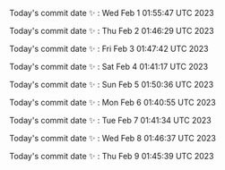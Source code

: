 Today's commit date ✨ : Wed Feb 1 01:55:47 UTC 2023 

Today's commit date ✨ : Thu Feb 2 01:46:29 UTC 2023 

Today's commit date ✨ : Fri Feb 3 01:47:42 UTC 2023 

Today's commit date ✨ : Sat Feb 4 01:41:17 UTC 2023 

Today's commit date ✨ : Sun Feb 5 01:50:36 UTC 2023 

Today's commit date ✨ : Mon Feb 6 01:40:55 UTC 2023 

Today's commit date ✨ : Tue Feb 7 01:41:34 UTC 2023 

Today's commit date ✨ : Wed Feb 8 01:46:37 UTC 2023 

Today's commit date ✨ : Thu Feb 9 01:45:39 UTC 2023 

